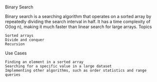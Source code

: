 Binary Search

Binary search is a searching algorithm that operates on a sorted array by repeatedly dividing the search interval in half. It has a time complexity of O(log n), making it much faster than linear search for large arrays.
Topics

    Sorted arrays
    Divide and conquer
    Recursion

Use Cases

    Finding an element in a sorted array
    Searching for a specific value in a large dataset
    Implementing other algorithms, such as order statistics and range queries

